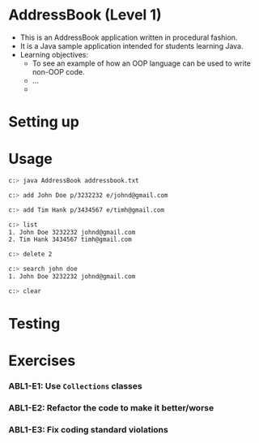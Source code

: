# AddressBook (Level 1)
* This is an AddressBook application written in procedural fashion.
* It is a Java sample application intended for students learning Java. 
* Learning objectives:
  * To see an example of how an OOP language can be used to write non-OOP code.
  * ...
  * 

# Setting up


# Usage
```sh
c:> java AddressBook addressbook.txt

c:> add John Doe p/3232232 e/johnd@gmail.com 

c:> add Tim Hank p/3434567 e/timh@gmail.com

c:> list
1. John Doe 3232232 johnd@gmail.com 
2. Tim Hank 3434567 timh@gmail.com

c:> delete 2

c:> search john doe
1. John Doe 3232232 johnd@gmail.com

c:> clear
```

# Testing

# Exercises

### ABL1-E1: Use `Collections` classes

### ABL1-E2: Refactor the code to make it better/worse

### ABL1-E3: Fix coding standard violations
